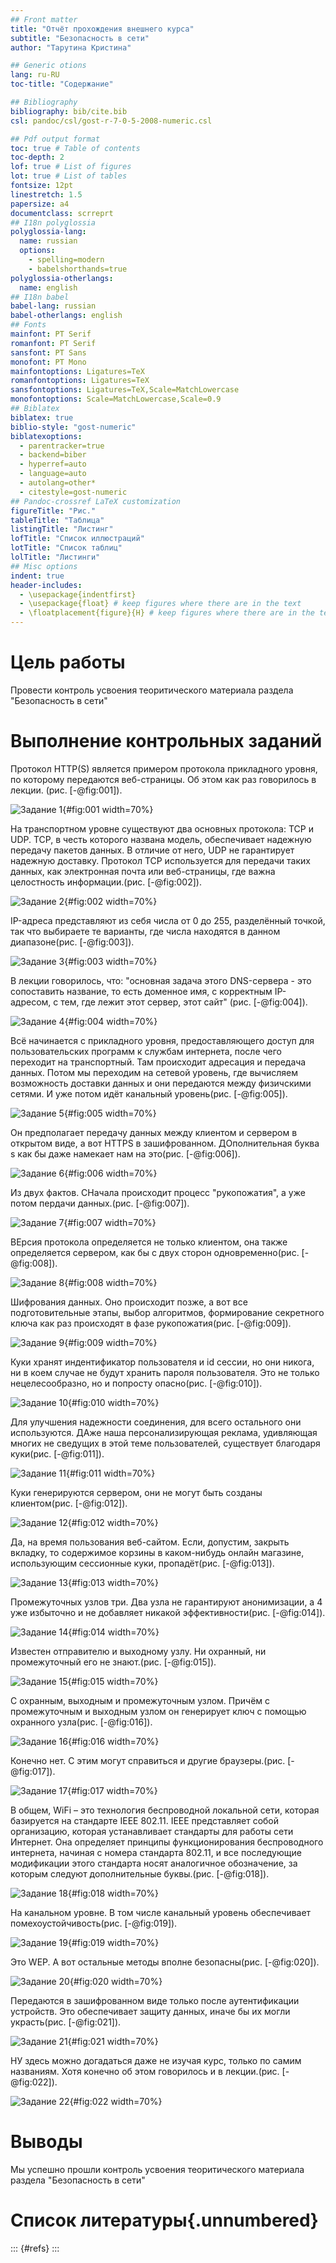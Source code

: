 ```yaml
---
## Front matter
title: "Отчёт прохождения внешнего курса"
subtitle: "Безопасность в сети"
author: "Тарутина Кристина"

## Generic otions
lang: ru-RU
toc-title: "Содержание"

## Bibliography
bibliography: bib/cite.bib
csl: pandoc/csl/gost-r-7-0-5-2008-numeric.csl

## Pdf output format
toc: true # Table of contents
toc-depth: 2
lof: true # List of figures
lot: true # List of tables
fontsize: 12pt
linestretch: 1.5
papersize: a4
documentclass: scrreprt
## I18n polyglossia
polyglossia-lang:
  name: russian
  options:
	- spelling=modern
	- babelshorthands=true
polyglossia-otherlangs:
  name: english
## I18n babel
babel-lang: russian
babel-otherlangs: english
## Fonts
mainfont: PT Serif
romanfont: PT Serif
sansfont: PT Sans
monofont: PT Mono
mainfontoptions: Ligatures=TeX
romanfontoptions: Ligatures=TeX
sansfontoptions: Ligatures=TeX,Scale=MatchLowercase
monofontoptions: Scale=MatchLowercase,Scale=0.9
## Biblatex
biblatex: true
biblio-style: "gost-numeric"
biblatexoptions:
  - parentracker=true
  - backend=biber
  - hyperref=auto
  - language=auto
  - autolang=other*
  - citestyle=gost-numeric
## Pandoc-crossref LaTeX customization
figureTitle: "Рис."
tableTitle: "Таблица"
listingTitle: "Листинг"
lofTitle: "Список иллюстраций"
lotTitle: "Список таблиц"
lolTitle: "Листинги"
## Misc options
indent: true
header-includes:
  - \usepackage{indentfirst}
  - \usepackage{float} # keep figures where there are in the text
  - \floatplacement{figure}{H} # keep figures where there are in the text
---
```


# Цель работы

Провести контроль усвоения теоритического материала раздела "Безопасность в сети"

# Выполнение контрольных заданий

Протокол HTTP(S) является примером протокола прикладного уровня, по которому передаются веб-страницы. Об этом как раз говорилось в лекции. (рис. [-@fig:001]).

![Задание 1](image/image1.png){#fig:001 width=70%}


На транспортном уровне существуют два основных протокола: TCP и UDP. TCP, в честь которого названа модель, обеспечивает надежную передачу пакетов данных. В отличие от него, UDP не гарантирует надежную доставку. Протокол TCP используется для передачи таких данных, как электронная почта или веб-страницы, где важна целостность информации.(рис. [-@fig:002]).

![Задание 2](image/image2.png){#fig:002 width=70%}

IP-адреса представляют из себя числа от 0 до 255, разделённый точкой, так что выбираете те варианты, где числа находятся в данном диапазоне(рис. [-@fig:003]).

![Задание 3](image/image3.png){#fig:003 width=70%}

В лекции говорилось, что: "основная задача этого DNS-сервера - это сопоставить название, то есть доменное имя, с корректным IP-адресом, с тем, где лежит этот сервер, этот сайт" (рис. [-@fig:004]).

![Задание 4](image/image4.png){#fig:004 width=70%}

Всё начинается с прикладного уровня, предоставляющего доступ для пользовательских программ к службам интернета, после чего переходит на транспортный. Там происходит адресация и передача данных. Потом мы переходим на сетевой уровень, где вычисляем возможность доставки данных и они передаются между физичскими сетями. И уже потом идёт канальный уровень(рис. [-@fig:005]).

![Задание 5](image/image5.png){#fig:005 width=70%}

Он предполагает передачу данных между клиентом и сервером в открытом виде, а вот HTTPS в зашифрованном. ДОполнительная буква s как бы даже намекает нам на это(рис. [-@fig:006]).

![Задание 6](image/image6.png){#fig:006 width=70%}

Из двух фактов. СНачала происходит процесс "рукопожатия", а уже потом пердачи данных.(рис. [-@fig:007]).

![Задание 7](image/image7.png){#fig:007 width=70%}

ВЕрсия протокола определяется не только клиентом, она также определяется сервером, как бы с двух сторон одновременно(рис. [-@fig:008]).

![Задание 8](image/image8.png){#fig:008 width=70%}

Шифрования данных. Оно происходит позже, а вот все подготовительные этапы, выбор алгоритмов, формирование секретного ключа как раз происходят в фазе рукопожатия(рис. [-@fig:009]).

![Задание 9](image/image9.png){#fig:009 width=70%}

Куки хранят индентификатор пользователя и id сессии, но они никога, ни в коем случае не будут хранить пароля пользователя. Это не только нецелесообразно, но и попросту опасно(рис. [-@fig:010]).

![Задание 10](image/image10.png){#fig:010 width=70%}

Для улучшения надежности соединения, для всего остального они используются. ДАже наша персонализирующая реклама, удивляющая многих не сведущих в этой теме пользователей, существует благодаря куки(рис. [-@fig:011]).

![Задание 11](image/image11.png){#fig:011 width=70%}

Куки генерируются сервером, они не могут быть созданы клиентом(рис. [-@fig:012]).

![Задание 12](image/image12.png){#fig:012 width=70%}

Да, на время пользования веб-сайтом. Если, допустим, закрыть вкладку, то содержимое корзины в каком-нибудь онлайн магазине, использующим сессионные куки, пропадёт(рис. [-@fig:013]).

![Задание 13](image/image13.png){#fig:013 width=70%}

Промежуточных узлов три. Два узла не гарантируют анонимизации, а 4 уже избыточно и не добавляет никакой эффективности(рис. [-@fig:014]).

![Задание 14](image/image14.png){#fig:014 width=70%}

Известен отправителю и выходному узлу. Ни охранный, ни промежуточный его не знают.(рис. [-@fig:015]).

![Задание 15](image/image15.png){#fig:015 width=70%}

С охранным, выходным и промежуточным узлом. Причём с промежуточным и выходным узлом он генерирует ключ с помощью охранного узла(рис. [-@fig:016]).

![Задание 16](image/image16.png){#fig:016 width=70%}

Конечно нет. С этим могут справиться и другие браузеры.(рис. [-@fig:017]).

![Задание 17](image/image17.png){#fig:017 width=70%}

В общем, WiFi – это технология беспроводной локальной сети, которая базируется на стандарте IEEE 802.11. IEEE представляет собой организацию, которая устанавливает стандарты для работы сети Интернет. Она определяет принципы функционирования беспроводного интернета, начиная с номера стандарта 802.11, и все последующие модификации этого стандарта носят аналогичное обозначение, за которым следуют дополнительные буквы.(рис. [-@fig:018]).

![Задание 18](image/image18.png){#fig:018 width=70%}

На канальном уровне. В том числе канальный уровень обеспечивает помехоустойчивость(рис. [-@fig:019]).

![Задание 19](image/image19.png){#fig:019 width=70%}

Это WEP. А вот остальные методы вполне безопасны(рис. [-@fig:020]).

![Задание 20](image/image20.png){#fig:020 width=70%}

Передаются в зашифрованном виде только после аутентификации устройств. Это обеспечивает защиту данных, иначе бы их могли украсть(рис. [-@fig:021]).

![Задание 21](image/image21.png){#fig:021 width=70%}

НУ здесь можно догадаться даже не изучая курс, только по самим названиям. Хотя конечно об этом говорилось и в лекции.(рис. [-@fig:022]).

![Задание 22](image/image22.png){#fig:022 width=70%}

# Выводы

Мы успешно прошли контроль усвоения теоритического материала раздела "Безопасность в сети"

# Список литературы{.unnumbered}

::: {#refs}
:::

